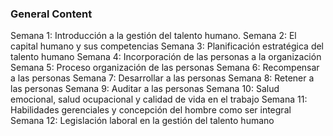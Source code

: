 ### General Content

Semana 1: Introducción a la gestión del talento humano.
Semana 2: El capital humano y sus competencias
Semana 3: Planificación estratégica del talento humano
Semana 4: Incorporación de las personas a la organización
Semana 5: Proceso organización de las personas
Semana 6: Recompensar a las personas
Semana 7: Desarrollar a las personas
Semana 8: Retener a las personas
Semana 9: Auditar a las personas
Semana 10: Salud emocional, salud ocupacional y calidad de vida en el trabajo
Semana 11: Habilidades gerenciales y concepción del hombre como ser integral
Semana 12: Legislación laboral en la gestión del talento humano